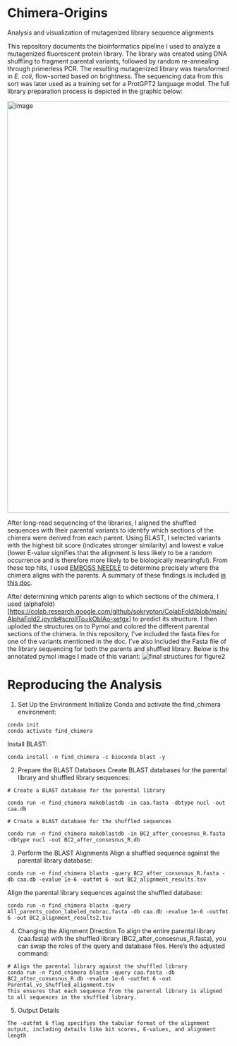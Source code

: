 # Chimera-Origins
Analysis and visualization of mutagenized library sequence alignments

This repository documents the bioinformatics pipeline I used to analyze a mutagenized fluorescent protein library. The library was created using DNA shuffling to fragment parental variants, followed by random re-annealing through primerless PCR. The resulting mutagenized library was transformed in *E. coli*, flow-sorted based on brightness. The sequencing data from this sort was later used as a training set for a ProtGPT2 language model. The full library preparation process is depicted in the graphic below:

<img width="934" alt="image" src="https://github.com/user-attachments/assets/f875a5ae-e5f8-4687-8eda-1678d592339b" />

After long-read sequencing of the libraries, I aligned the shuffled sequences with their parental variants to identify which sections of the chimera were derived from each parent. Using BLAST, I selected variants with the highest bit score (indicates stronger similarity) and lowest e value (lower E-value signifies that the alignment is less likely to be a random occurrence and is therefore more likely to be biologically meaningful). From these top hits, I used [EMBOSS NEEDLE](https://www.ebi.ac.uk/jdispatcher/psa/emboss_needle) to determine precisely where the chimera aligns with the parents. A summary of these findings is included [in this doc](https://docs.google.com/document/d/16SDklMaBfDLj5UsnRXUyHSzPwHZA0g1PTXB5TC_d980/edit?usp=sharing).

After determining which parents align to which sections of the chimera, I used (alphafold)[https://colab.research.google.com/github/sokrypton/ColabFold/blob/main/AlphaFold2.ipynb#scrollTo=kOblAo-xetgx] to predict its structure. I then uploded the structures on to Pymol and colored the different parental sections of the chimera.
In this repository, I've included the fasta files for one of the variants mentioned in the doc. I've also included the Fasta file of the library sequencing for both the parents and shuffled library. Below is the annotated pymol image I made of this variant:
![final structures for figure2](https://github.com/user-attachments/assets/f75c4097-894c-4703-9fdc-50638111f284)


# Reproducing the Analysis
1. Set Up the Environment
Initialize Conda and activate the find_chimera environment:

```
conda init
conda activate find_chimera
```

Install BLAST:

```
conda install -n find_chimera -c bioconda blast -y
```

2. Prepare the BLAST Databases
Create BLAST databases for the parental library and shuffled library sequences:

```
# Create a BLAST database for the parental library

conda run -n find_chimera makeblastdb -in caa.fasta -dbtype nucl -out caa.db

# Create a BLAST database for the shuffled sequences

conda run -n find_chimera makeblastdb -in BC2_after_consesnus_R.fasta -dbtype nucl -out BC2_after_consesnus_R.db
```

3. Perform the BLAST Alignments
Align a shuffled sequence against the parental library database:

```
conda run -n find_chimera blastn -query BC2_after_consesnus_R.fasta -db caa.db -evalue 1e-6 -outfmt 6 -out BC2_alignment_results.tsv
```

Align the parental library sequences against the shuffled database:

```
conda run -n find_chimera blastn -query All_parents_codon_labeled_nobrac.fasta -db caa.db -evalue 1e-6 -outfmt 6 -out BC2_alignment_results2.tsv
```

4. Changing the Alignment Direction
To align the entire parental library (caa.fasta) with the shuffled library (BC2_after_consesnus_R.fasta), you can swap the roles of the query and database files. Here’s the adjusted command:
```
# Align the parental library against the shuffled library
conda run -n find_chimera blastn -query caa.fasta -db BC2_after_consesnus_R.db -evalue 1e-6 -outfmt 6 -out Parental_vs_Shuffled_alignment.tsv
This ensures that each sequence from the parental library is aligned to all sequences in the shuffled library.
```
5. Output Details
```
The -outfmt 6 flag specifies the tabular format of the alignment output, including details like bit scores, E-values, and alignment length
```
